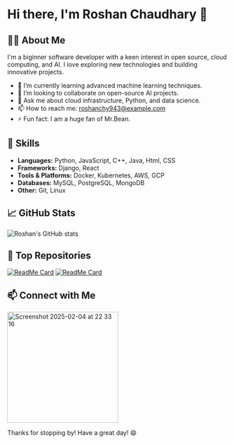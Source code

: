 # Hi there, I'm Roshan Chaudhary 👋

## 👨‍💻 About Me
I'm a biginner software developer with a keen interest in open source, cloud computing, and AI. I love exploring new technologies and building innovative projects.

- 🌱 I’m currently learning advanced machine learning techniques.
- 👯 I’m looking to collaborate on open-source AI projects.
- 💬 Ask me about cloud infrastructure, Python, and data science.
- 📫 How to reach me: [roshanchy943@example.com](mailto:roshan.chaudhary@example.com)
- ⚡ Fun fact: I am a huge fan of Mr.Bean.

## 🚀 Skills
- **Languages:** Python, JavaScript, C++, Java, Html, CSS
- **Frameworks:** Django, React
- **Tools & Platforms:** Docker, Kubernetes, AWS, GCP
- **Databases:** MySQL, PostgreSQL, MongoDB
- **Other:** Git, Linux

## 📈 GitHub Stats
![Roshan's GitHub stats](https://github-readme-stats.vercel.app/api?username=RoshanChaudhary5&show_icons=true&theme=radical)

## 🌟 Top Repositories
[![ReadMe Card](https://github-readme-stats.vercel.app/api/pin/?username=RoshanChaudhary5&repo=awesome-project&theme=radical)](https://github.com/RoshanChaudhary5/awesome-project)
[![ReadMe Card](https://github-readme-stats.vercel.app/api/pin/?username=RoshanChaudhary5&repo=another-cool-project&theme=radical)](https://github.com/RoshanChaudhary5/another-cool-project)

## 📫 Connect with Me
<img width="253" alt="Screenshot 2025-02-04 at 22 33 16" src="https://github.com/user-attachments/assets/bb136240-061e-48b0-ab54-a7ec14c0c9ef" />

Thanks for stopping by! Have a great day! 😄
